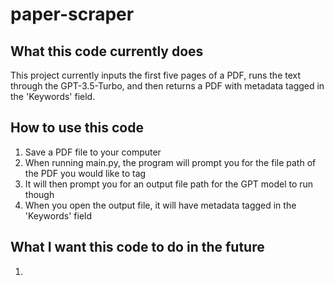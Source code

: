 # paper-scraper
## What this code currently does

This project currently inputs the first five pages of a PDF, runs the text through the GPT-3.5-Turbo, and then returns a PDF with metadata tagged in the 'Keywords' field.

## How to use this code

1. Save a PDF file to your computer
2. When running main.py, the program will prompt you for the file path of the PDF you would like to tag
3. It will then prompt you for an output file path for the GPT model to run though
4. When you open the output file, it will have metadata tagged in the 'Keywords' field

## What I want this code to do in the future

1. 